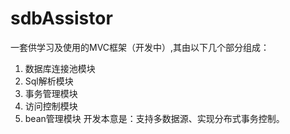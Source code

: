 # sdbAssistor
一套供学习及使用的MVC框架（开发中）,其由以下几个部分组成：<br>

1. 数据库连接池模块
2. Sql解析模块
3. 事务管理模块
4. 访问控制模块
5. bean管理模块
开发本意是：支持多数据源、实现分布式事务控制。<br>
